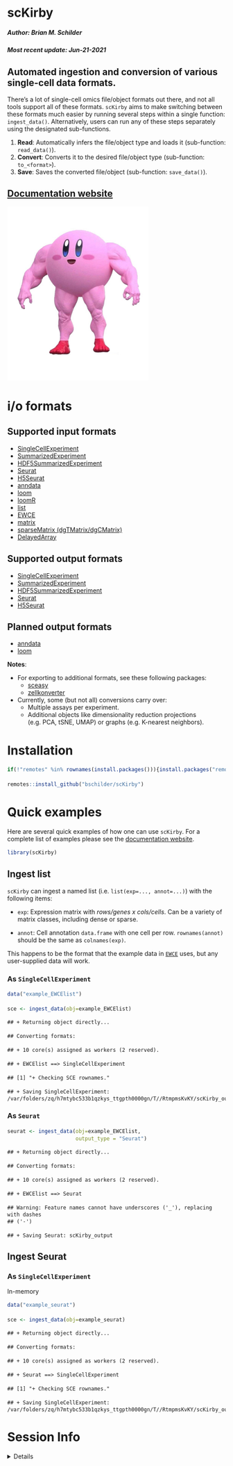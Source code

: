 scKirby
================
<h5>
Author: <i>Brian M. Schilder</i>
</h5>
<h5>
Most recent update: <i>Jun-21-2021</i>
</h5>

## Automated ingestion and conversion of various single-cell data formats.

There’s a lot of single-cell omics file/object formats out there, and
not all tools support all of these formats. `scKirby` aims to make
switching between these formats much easier by running several steps
within a single function: `ingest_data()`. Alternatively, users can run
any of these steps separately using the designated sub-functions.

1.  **Read**: Automatically infers the file/object type and loads it
    (sub-function: `read_data()`).  
2.  **Convert**: Converts it to the desired file/object type
    (sub-function: `to_<format>`).
3.  **Save**: Saves the converted file/object (sub-function:
    `save_data()`).

## [Documentation website](https://bschilder.github.io/scKirby)

<img src="./images/buff_kirby.jpeg" height="400">

# i/o formats

## Supported input formats

-   [SingleCellExperiment](https://bioconductor.org/packages/release/bioc/html/SingleCellExperiment.html)
-   [SummarizedExperiment](https://bioconductor.org/packages/release/bioc/html/SummarizedExperiment.html)  
-   [HDF5SummarizedExperiment](https://bioconductor.org/packages/release/bioc/html/HDF5Array.html)
-   [Seurat](https://satijalab.org/seurat/index.html)  
-   [H5Seurat](https://mojaveazure.github.io/seurat-disk/articles/convert-anndata.html)
-   [anndata](https://github.com/rcannood/anndata)
-   [loom](http://loompy.org/)
-   [loomR](https://satijalab.org/loomR/loomR_tutorial.html)
-   [list](https://github.com/NathanSkene/EWCE)
-   [EWCE](https://github.com/NathanSkene/EWCE)
-   [matrix](https://cran.r-project.org/web/packages/Matrix/index.html)
-   [sparseMatrix
    (dgTMatrix/dgCMatrix)](https://slowkow.com/notes/sparse-matrix/)
-   [DelayedArray](https://petehaitch.github.io/BioC2020_DelayedArray_workshop/articles/Effectively_using_the_DelayedArray_framework_for_users.html)

## Supported output formats

-   [SingleCellExperiment](https://bioconductor.org/packages/release/bioc/html/SingleCellExperiment.html)  
-   [SummarizedExperiment](https://bioconductor.org/packages/release/bioc/html/SummarizedExperiment.html)
-   [HDF5SummarizedExperiment](https://bioconductor.org/packages/release/bioc/html/HDF5Array.html)  
-   [Seurat](https://satijalab.org/seurat/index.html)  
-   [H5Seurat](https://mojaveazure.github.io/seurat-disk/articles/convert-anndata.html)

## Planned output formats

-   [anndata](https://github.com/rcannood/anndata)
-   [loom](http://loompy.org/)

**Notes**:

-   For exporting to additional formats, see these following packages:
    -   [sceasy](https://github.com/cellgeni/sceasy)  
    -   [zellkonverter](https://theislab.github.io/zellkonverter/articles/zellkonverter.html)
-   Currently, some (but not all) conversions carry over:
    -   Multiple assays per experiment.
    -   Additional objects like dimensionality reduction projections
        (e.g. PCA, tSNE, UMAP) or graphs (e.g. K-nearest neighbors).

# Installation

``` r
if(!"remotes" %in% rownames(install.packages())){install.packages("remotes")}

remotes::install_github("bschilder/scKirby")
```

# Quick examples

Here are several quick examples of how one can use `scKirby`. For a
complete list of examples please see the [documentation
website](https://bschilder.github.io/scKirby).

``` r
library(scKirby)
```

## Ingest list

`scKirby` can ingest a named list (i.e. `list(exp=..., annot=...)`) with
the following items:

-   `exp`: Expression matrix with *rows/genes x cols/cells*. Can be a
    variety of matrix classes, including dense or sparse.

-   `annot`: Cell annotation `data.frame` with one cell per row.
    `rownames(annot)` should be the same as `colnames(exp)`.

This happens to be the format that the example data in
[`EWCE`](https://github.com/NathanSkene/EWCE) uses, but any
user-supplied data will work.

### As `SingleCellExperiment`

``` r
data("example_EWCElist")

sce <- ingest_data(obj=example_EWCElist)
```

    ## + Returning object directly...

    ## Converting formats:

    ## + 10 core(s) assigned as workers (2 reserved).

    ## + EWCElist ==> SingleCellExperiment

    ## [1] "+ Checking SCE rownames."

    ## + Saving SingleCellExperiment: /var/folders/zq/h7mtybc533b1qzkys_ttgpth0000gn/T//RtmpmsKvKY/scKirby_output.rds

### As `Seurat`

``` r
seurat <- ingest_data(obj=example_EWCElist, 
                      output_type = "Seurat")
```

    ## + Returning object directly...

    ## Converting formats:

    ## + 10 core(s) assigned as workers (2 reserved).

    ## + EWCElist ==> Seurat

    ## Warning: Feature names cannot have underscores ('_'), replacing with dashes
    ## ('-')

    ## + Saving Seurat: scKirby_output

## Ingest Seurat

### As `SingleCellExperiment`

In-memory

``` r
data("example_seurat")

sce <- ingest_data(obj=example_seurat)
```

    ## + Returning object directly...

    ## Converting formats:

    ## + 10 core(s) assigned as workers (2 reserved).

    ## + Seurat ==> SingleCellExperiment

    ## [1] "+ Checking SCE rownames."

    ## + Saving SingleCellExperiment: /var/folders/zq/h7mtybc533b1qzkys_ttgpth0000gn/T//RtmpmsKvKY/scKirby_output.rds

# Session Info

<details>

``` r
utils::sessionInfo()
```

    ## R version 4.1.0 (2021-05-18)
    ## Platform: x86_64-apple-darwin17.0 (64-bit)
    ## Running under: macOS Big Sur 10.16
    ## 
    ## Matrix products: default
    ## BLAS:   /Library/Frameworks/R.framework/Versions/4.1/Resources/lib/libRblas.dylib
    ## LAPACK: /Library/Frameworks/R.framework/Versions/4.1/Resources/lib/libRlapack.dylib
    ## 
    ## locale:
    ## [1] en_GB.UTF-8/en_GB.UTF-8/en_GB.UTF-8/C/en_GB.UTF-8/en_GB.UTF-8
    ## 
    ## attached base packages:
    ## [1] stats     graphics  grDevices utils     datasets  methods   base     
    ## 
    ## other attached packages:
    ## [1] scKirby_0.1.0
    ## 
    ## loaded via a namespace (and not attached):
    ##   [1] Seurat_4.0.3                Rtsne_0.15                 
    ##   [3] colorspace_2.0-1            deldir_0.2-10              
    ##   [5] ellipsis_0.3.2              class_7.3-19               
    ##   [7] ggridges_0.5.3              XVector_0.32.0             
    ##   [9] GenomicRanges_1.44.0        gld_2.6.2                  
    ##  [11] spatstat.data_2.1-0         rstudioapi_0.13            
    ##  [13] proxy_0.4-26                leiden_0.3.8               
    ##  [15] listenv_0.8.0               ggrepel_0.9.1              
    ##  [17] fansi_0.5.0                 mvtnorm_1.1-2              
    ##  [19] codetools_0.2-18            splines_4.1.0              
    ##  [21] rootSolve_1.8.2.1           knitr_1.33                 
    ##  [23] polyclip_1.10-0             jsonlite_1.7.2             
    ##  [25] ica_1.0-2                   cluster_2.1.2              
    ##  [27] png_0.1-7                   uwot_0.1.10                
    ##  [29] spatstat.sparse_2.0-0       sctransform_0.3.2          
    ##  [31] shiny_1.6.0                 compiler_4.1.0             
    ##  [33] httr_1.4.2                  lazyeval_0.2.2             
    ##  [35] assertthat_0.2.1            SeuratObject_4.0.2         
    ##  [37] Matrix_1.3-4                fastmap_1.1.0              
    ##  [39] later_1.2.0                 htmltools_0.5.1.1          
    ##  [41] tools_4.1.0                 igraph_1.2.6               
    ##  [43] gtable_0.3.0                glue_1.4.2                 
    ##  [45] lmom_2.8                    GenomeInfoDbData_1.2.6     
    ##  [47] reshape2_1.4.4              RANN_2.6.1                 
    ##  [49] dplyr_1.0.6                 Rcpp_1.0.6                 
    ##  [51] scattermore_0.7             Biobase_2.52.0             
    ##  [53] vctrs_0.3.8                 nlme_3.1-152               
    ##  [55] lmtest_0.9-38               xfun_0.24                  
    ##  [57] stringr_1.4.0               globals_0.14.0             
    ##  [59] mime_0.10                   miniUI_0.1.1.1             
    ##  [61] lifecycle_1.0.0             irlba_2.3.3                
    ##  [63] goftest_1.2-2               future_1.21.0              
    ##  [65] zlibbioc_1.38.0             MASS_7.3-54                
    ##  [67] zoo_1.8-9                   scales_1.1.1               
    ##  [69] spatstat.core_2.2-0         spatstat.utils_2.2-0       
    ##  [71] promises_1.2.0.1            MatrixGenerics_1.4.0       
    ##  [73] parallel_4.1.0              SummarizedExperiment_1.22.0
    ##  [75] expm_0.999-6                RColorBrewer_1.1-2         
    ##  [77] SingleCellExperiment_1.14.1 yaml_2.2.1                 
    ##  [79] Exact_2.1                   gridExtra_2.3              
    ##  [81] pbapply_1.4-3               reticulate_1.20            
    ##  [83] ggplot2_3.3.4               rpart_4.1-15               
    ##  [85] stringi_1.6.2               S4Vectors_0.30.0           
    ##  [87] e1071_1.7-7                 BiocGenerics_0.38.0        
    ##  [89] boot_1.3-28                 BiocParallel_1.26.0        
    ##  [91] GenomeInfoDb_1.28.0         rlang_0.4.11               
    ##  [93] pkgconfig_2.0.3             matrixStats_0.59.0         
    ##  [95] bitops_1.0-7                evaluate_0.14              
    ##  [97] lattice_0.20-44             tensor_1.5                 
    ##  [99] ROCR_1.0-11                 purrr_0.3.4                
    ## [101] htmlwidgets_1.5.3           patchwork_1.1.1            
    ## [103] cowplot_1.1.1               tidyselect_1.1.1           
    ## [105] parallelly_1.26.0           RcppAnnoy_0.0.18           
    ## [107] plyr_1.8.6                  magrittr_2.0.1             
    ## [109] R6_2.5.0                    IRanges_2.26.0             
    ## [111] DescTools_0.99.42           generics_0.1.0             
    ## [113] DelayedArray_0.18.0         DBI_1.1.1                  
    ## [115] mgcv_1.8-36                 pillar_1.6.1               
    ## [117] fitdistrplus_1.1-5          abind_1.4-5                
    ## [119] survival_3.2-11             RCurl_1.98-1.3             
    ## [121] tibble_3.1.2                future.apply_1.7.0         
    ## [123] crayon_1.4.1                KernSmooth_2.23-20         
    ## [125] utf8_1.2.1                  spatstat.geom_2.2-0        
    ## [127] plotly_4.9.4                rmarkdown_2.9              
    ## [129] grid_4.1.0                  data.table_1.14.0          
    ## [131] digest_0.6.27               xtable_1.8-4               
    ## [133] tidyr_1.1.3                 httpuv_1.6.1               
    ## [135] stats4_4.1.0                munsell_0.5.0              
    ## [137] viridisLite_0.4.0

</details>
